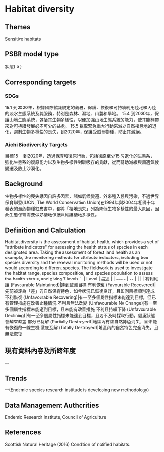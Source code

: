 # Habitat diversity

<script type="text/javascript" src="http://cdn.mathjax.org/mathjax/latest/MathJax.js?config=TeX-AMS-MML_HTMLorMML"></script>

## Themes
Sensitive habitats
## PSBR model type
狀態( S )
## Corresponding targets
### SDGs
15.1 到2020年，根據國際協議規定的義務，保護、恢復和可持續利用陸地和內陸的淡水生態系統及其服務，特別是森林、濕地、山麓和旱地。 15.4 到2030年，保護山地生態系統，包括其生物多樣性，以便加強山地生態系統的能力，使其能夠帶來對可持續發展必不可少的益處。 15.5 採取緊急重大行動來減少自然棲息地的退化，遏制生物多樣性的喪失，到2020年，保護受威脅物種，防止其滅絕。
### Aichi Biodiversity Targets
目標15： 到2020年，透過保育和復原行動，包括復原至少15 %退化的生態系，強化生態系的復原能力以及生物多樣性對碳吸存的貢獻，從而幫助減緩與調適氣候變遷及防止沙漠化。
## Background
生物多樣性的喪失導因自許多因素，諸如氣候變遷、外來種入侵與污染，不過世界保育聯盟(IUCN, The World Conservation Union)在1994年與2004年相隔十年發表的瀕危物種紅皮書中，都將「棲地喪失」列為降低生物多樣性的最大原因，因此生態保育需要做好棲地保護以維護棲地多樣性。
## Definition and Calculation
Habitat diversity is the assessment of habitat health, which provides a set of "attribute indicators" for assessing the health status of species in each designated area. Taking the assessment of forest land health as an example, the monitoring methods for attribute indicators, including tree species diversity and the renewal monitoring methods will be used or not would according to different species. The fieldwork is used to investigate the habitat range, species composition, and species population to assess the health status, and giving 7 levels：
| Level | 描述 |
| ----- | -- |
|       |    |
 有利維護 (Favourable Maintained)|達到監測目標 有利恢復 (Favourable Recovered)|先前被評為「差」的自然保育特色，如今狀況已恢復良好，且監測目標順利達成 不利恢復 (Unfavourable Recovering)|有一至多個屬性指標未能達到目標，但已有管理措施在改善此種情況 不利且無法改變 (Unfavourable No Change)|有一至多個屬性指標未能達到目標，且未能有改善措施 不利且持續下降 (Unfavourable Declining)|有一至多個屬性指標未能達到目標，且若不及時採取行動，健康狀態會越來越差 部分已瓦解 (Partially Destroyed)|地區內有些自然特色消失，且未能有恢復的一線生機 徹底瓦解 (Totally Destroyed)|地區內的自然特色完全消失，且無法恢復
## 現有資料內容及所跨年度
--
## Trends
--(Endemic species research institude is developing new methodology)
## Data Management Authorities
Endemic Research Institute, Council of Agriculture
## References
Scottish Natural Heritage (2016) Condition of notified habitats.